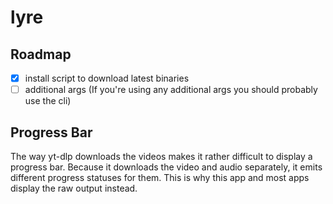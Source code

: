 # lyre

## Roadmap
- [x] install script to download latest binaries
- [ ] additional args (If you're using any additional args you should probably use the cli)

## Progress Bar
The way yt-dlp downloads the videos makes it rather difficult to display a progress bar. Because it downloads the video and audio separately, it emits different progress statuses for them. This is why this app and most apps display the raw output instead.